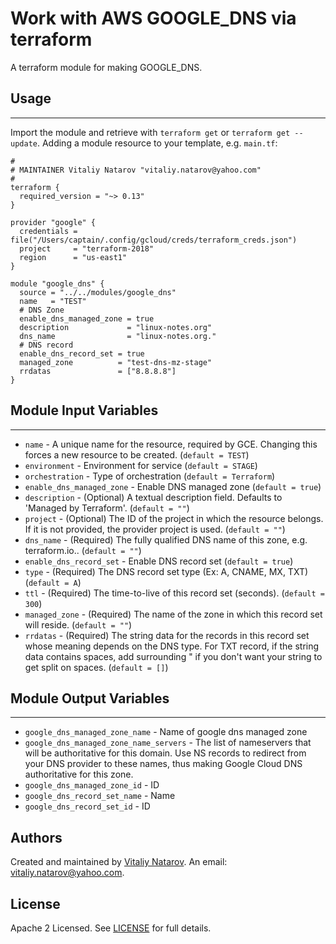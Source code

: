 # Work with AWS GOOGLE_DNS via terraform

A terraform module for making GOOGLE_DNS.


## Usage
----------------------
Import the module and retrieve with ```terraform get``` or ```terraform get --update```. Adding a module resource to your template, e.g. `main.tf`:

```
#
# MAINTAINER Vitaliy Natarov "vitaliy.natarov@yahoo.com"
#
terraform {
  required_version = "~> 0.13"
}

provider "google" {
  credentials = file("/Users/captain/.config/gcloud/creds/terraform_creds.json")
  project     = "terraform-2018"
  region      = "us-east1"
}

module "google_dns" {
  source = "../../modules/google_dns"
  name   = "TEST"
  # DNS Zone
  enable_dns_managed_zone = true
  description             = "linux-notes.org"
  dns_name                = "linux-notes.org."
  # DNS record
  enable_dns_record_set = true
  managed_zone          = "test-dns-mz-stage"
  rrdatas               = ["8.8.8.8"]
}
```

## Module Input Variables
----------------------
- `name` - A unique name for the resource, required by GCE. Changing this forces a new resource to be created. (`default = TEST`)
- `environment` - Environment for service (`default = STAGE`)
- `orchestration` - Type of orchestration (`default = Terraform`)
- `enable_dns_managed_zone` - Enable DNS managed zone (`default = true`)
- `description` - (Optional) A textual description field. Defaults to 'Managed by Terraform'. (`default = ""`)
- `project` - (Optional) The ID of the project in which the resource belongs. If it is not provided, the provider project is used. (`default = ""`)
- `dns_name` - (Required) The fully qualified DNS name of this zone, e.g. terraform.io.. (`default = ""`)
- `enable_dns_record_set` - Enable DNS record set (`default = true`)
- `type` - (Required) The DNS record set type (Ex: A, CNAME, MX, TXT) (`default = A`)
- `ttl` - (Required) The time-to-live of this record set (seconds). (`default = 300`)
- `managed_zone` - (Required) The name of the zone in which this record set will reside. (`default = ""`)
- `rrdatas` - (Required) The string data for the records in this record set whose meaning depends on the DNS type. For TXT record, if the string data contains spaces, add surrounding \" if you don't want your string to get split on spaces. (`default = []`)

## Module Output Variables
----------------------
- `google_dns_managed_zone_name` - Name of google dns managed zone
- `google_dns_managed_zone_name_servers` - The list of nameservers that will be authoritative for this domain. Use NS records to redirect from your DNS provider to these names, thus making Google Cloud DNS authoritative for this zone.
- `google_dns_managed_zone_id` - ID
- `google_dns_record_set_name` - Name
- `google_dns_record_set_id` - ID


## Authors

Created and maintained by [Vitaliy Natarov](https://github.com/SebastianUA). An email: [vitaliy.natarov@yahoo.com](vitaliy.natarov@yahoo.com).

## License

Apache 2 Licensed. See [LICENSE](https://github.com/SebastianUA/terraform/blob/master/LICENSE) for full details.
